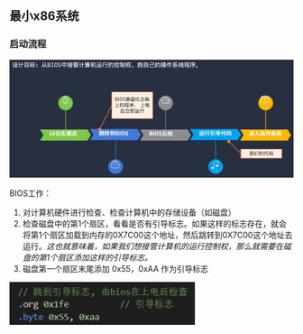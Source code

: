 ## 最小x86系统

### 启动流程

![image-20230129115509053](note_pic/image-20230129115509053.png)

BIOS工作：

1. 对计算机硬件进行检查、检查计算机中的存储设备（如磁盘）
2. 检查磁盘中的第1个扇区，看看是否有引导标志。如果这样的标志存在，就会将第1个扇区加载到内存的0X7C00这个地址，然后跳转到0X7C00这个地址去运行。*这也就意味着，如果我们想接管计算机的运行控制权，那么就需要在磁盘的第1个扇区添加这样的引导标志。*
3. 磁盘第一个扇区末尾添加 0x55，0xAA 作为引导标志

<img src="note_pic/image-20230129121154832.png" alt="image-20230129121154832" style="zoom:50%;" />

